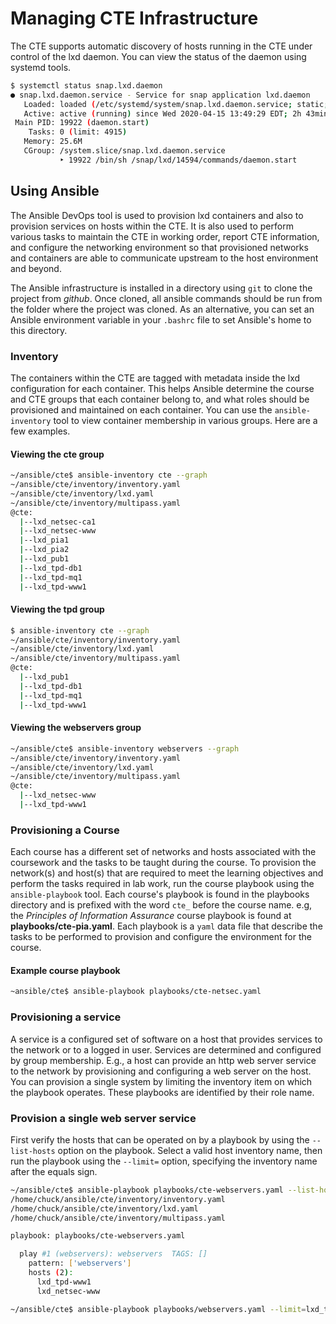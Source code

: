 # Managing CTE Infrastructure

The CTE supports automatic discovery of hosts running in the CTE under control of the lxd daemon.  You can view the status of the daemon using systemd tools.

```bash
$ systemctl status snap.lxd.daemon
● snap.lxd.daemon.service - Service for snap application lxd.daemon
   Loaded: loaded (/etc/systemd/system/snap.lxd.daemon.service; static; vendor preset: enabled)
   Active: active (running) since Wed 2020-04-15 13:49:29 EDT; 2h 43min ago
 Main PID: 19922 (daemon.start)
    Tasks: 0 (limit: 4915)
   Memory: 25.6M
   CGroup: /system.slice/snap.lxd.daemon.service
           ‣ 19922 /bin/sh /snap/lxd/14594/commands/daemon.start
```

## Using Ansible

The Ansible DevOps tool is used to provision lxd containers and also to provision services on hosts within the CTE.  It is also used to perform various tasks to maintain the CTE in working order, report CTE information, and configure the networking environment so that provisioned networks and containers are able to communicate upstream to the host environment and beyond.

The Ansible infrastructure is installed in a directory using `git` to clone the project from *github*.  Once cloned, all ansible commands should be run from the folder where the project was cloned.  As an alternative, you can set an Ansible environment variable in your `.bashrc` file to set Ansible's home to this directory.

### Inventory

The containers within the CTE are tagged with metadata inside the lxd configuration for each container.  This helps Ansible determine the course and CTE groups that each container belong to, and what roles should be provisioned and maintained on each container.  You can use the `ansible-inventory` tool to view container membership in various groups.  Here are a few examples.

#### Viewing the cte group

```bash
~/ansible/cte$ ansible-inventory cte --graph
~/ansible/cte/inventory/inventory.yaml
~/ansible/cte/inventory/lxd.yaml
~/ansible/cte/inventory/multipass.yaml
@cte:
  |--lxd_netsec-ca1
  |--lxd_netsec-www
  |--lxd_pia1
  |--lxd_pia2
  |--lxd_pub1
  |--lxd_tpd-db1
  |--lxd_tpd-mq1
  |--lxd_tpd-www1
```

#### Viewing the tpd group

```bash
$ ansible-inventory cte --graph
~/ansible/cte/inventory/inventory.yaml
~/ansible/cte/inventory/lxd.yaml
~/ansible/cte/inventory/multipass.yaml
@cte:
  |--lxd_pub1
  |--lxd_tpd-db1
  |--lxd_tpd-mq1
  |--lxd_tpd-www1
```

#### Viewing the webservers group

```bash
~/ansible/cte$ ansible-inventory webservers --graph
~/ansible/cte/inventory/inventory.yaml
~/ansible/cte/inventory/lxd.yaml
~/ansible/cte/inventory/multipass.yaml
@cte:
  |--lxd_netsec-www
  |--lxd_tpd-www1
```

### Provisioning a Course

Each course has a different set of networks and hosts associated with the coursework and the tasks to be taught during the course.  To provision the network(s) and host(s) that are required to meet the learning objectives and perform the tasks required in lab work, run the course playbook using the `ansible-playbook` tool.  Each course's playbook is found in the playbooks directory and is prefixed with the word `cte_` before the course name.  e.g, the *Principles of Information Assurance* course playbook is found at **playbooks/cte-pia.yaml**.  Each playbook is a `yaml` data file that describe the tasks to be performed to provision and configure the environment for the course.

#### Example course playbook

```bash
~ansible/cte$ ansible-playbook playbooks/cte-netsec.yaml
```

### Provisioning a service

A service is a configured set of software on a host that provides services to the network or to a logged in user.  Services are determined and configured by group membership.  E.g., a host can provide an http web server service to the network by provisioning and configuring a web server on the host.  You can provision a single system by limiting the inventory item on which the playbook operates.  These playbooks are identified by their role name.

### Provision a single web server service

First verify the hosts that can be operated on by a playbook by using the `--list-hosts` option on the playbook.  Select a valid host inventory name, then run the playbook using the `--limit=` option, specifying the inventory name after the equals sign.

```bash
~/ansible/cte$ ansible-playbook playbooks/cte-webservers.yaml --list-hosts
/home/chuck/ansible/cte/inventory/inventory.yaml
/home/chuck/ansible/cte/inventory/lxd.yaml
/home/chuck/ansible/cte/inventory/multipass.yaml

playbook: playbooks/cte-webservers.yaml

  play #1 (webservers): webservers	TAGS: []
    pattern: ['webservers']
    hosts (2):
      lxd_tpd-www1
      lxd_netsec-www

~/ansible/cte$ ansible-playbook playbooks/webservers.yaml --limit=lxd_tpd-www1
```
